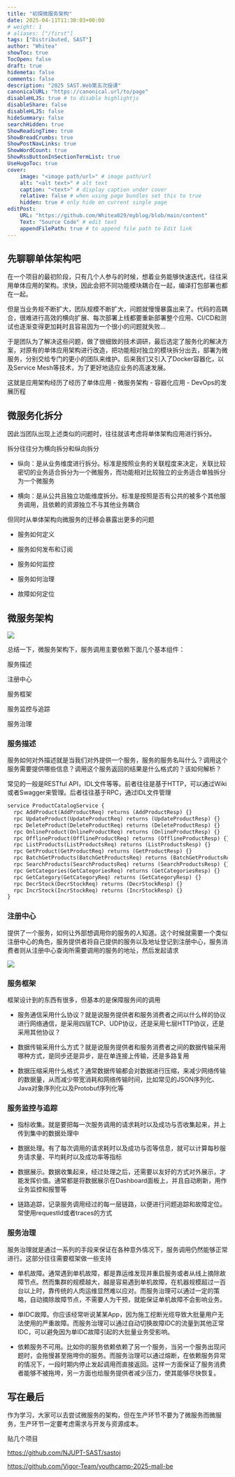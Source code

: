 ```yaml
---
title: "初探微服务架构" 
date: 2025-04-11T11:30:03+00:00 
# weight: 1
# aliases: ["/first"]
tags: ["Distributed, SAST"] 
author: "Whitea"
showToc: true
TocOpen: false
draft: true
hidemeta: false
comments: false
description: "2025 SAST.Web第五次授课" 
canonicalURL: "https://canonical.url/to/page"
disableHLJS: true # to disable highlightjs
disableShare: false
disableHLJS: false
hideSummary: false
searchHidden: true
ShowReadingTime: true
ShowBreadCrumbs: true
ShowPostNavLinks: true
ShowWordCount: true
ShowRssButtonInSectionTermList: true
UseHugoToc: true
cover:
    image: "<image path/url>" # image path/url
    alt: "<alt text>" # alt text
    caption: "<text>" # display caption under cover
    relative: false # when using page bundles set this to true
    hidden: true # only hide on current single page
editPost:
    URL: "https://github.com/Whitea029/myblog/blob/main/content"
    Text: "Source Code" # edit text
    appendFilePath: true # to append file path to Edit link
---
```


## 先聊聊单体架构吧

在一个项目的最初阶段，只有几个人参与的时候，想着业务能够快速迭代，往往采用单体应用的架构。求快，因此会把不同功能模块耦合在一起，编译打包部署也都在一起。

但是当业务规不断扩大，团队规模不断扩大，问题就慢慢暴露出来了。代码的高耦合，很难进行高效的横向扩展、每次部署上线都要重新部署整个应用、CI/CD和测试也逐渐变得更加耗时且容易因为一个很小的问题就失败...

于是团队为了解决这些问题，做了很细致的技术调研，最后选定了服务化的解决方案，对原有的单体应用架构进行改造，把功能相对独立的模块拆分出去，部署为微服务，分别交给专门的更小的团队来维护。后来我们又引入了Docker容器化，以及Service Mesh等技术，为了更好地适应业务的高速发展。

这就是应用架构经历了经历了单体应用 - 微服务架构 - 容器化应用 - DevOps的发展历程

## 微服务化拆分

因此当团队出现上述类似的问题时，往往就该考虑将单体架构应用进行拆分。

拆分往往分为横向拆分和纵向拆分

- 纵向：是从业务维度进行拆分。标准是按照业务的关联程度来决定，关联比较密切的业务适合拆分为一个微服务，而功能相对比较独立的业务适合单独拆分为一个微服务

- 横向：是从公共且独立功能维度拆分。标准是按照是否有公共的被多个其他服务调用，且依赖的资源独立不与其他业务耦合

但同时从单体架构向微服务的迁移会暴露出更多的问题

- 服务如何定义

- 服务如何发布和订阅

- 服务如何监控

- 服务如何治理

- 故障如何定位

## 微服务架构

![](001.png)

总结一下，微服务架构下，服务调用主要依赖下面几个基本组件：

服务描述

注册中心

服务框架

服务监控与追踪

服务治理

### 服务描述

服务如何对外描述就是当我们对外提供一个服务，服务的服务名叫什么？调用这个服务需要提供哪些信息？调用这个服务返回的结果是什么格式的？该如何解析？

常见的一般是RESTful API，IDL文件等等。前者往往是基于HTTP，可以通过Wiki或者Swagger来管理。后者往往基于RPC，通过IDL文件管理

```proto
service ProductCatalogService {
  rpc AddProduct(AddProductReq) returns (AddProductResp) {}
  rpc UpdateProduct(UpdateProductReq) returns (UpdateProductResp) {}
  rpc DeleteProduct(DeleteProductReq) returns (DeleteProductResp) {}
  rpc OnlineProduct(OnlineProductReq) returns (OnlineProductResp) {}
  rpc OfflineProduct(OfflineProductReq) returns (OfflineProductResp) {}
  rpc ListProducts(ListProductsReq) returns (ListProductsResp) {}
  rpc GetProduct(GetProductReq) returns (GetProductResp) {}
  rpc BatchGetProducts(BatchGetProductsReq) returns (BatchGetProductsResp) {}
  rpc SearchProducts(SearchProductsReq) returns (SearchProductsResp) {}
  rpc GetCategories(GetCategoriesReq) returns (GetCategoriesResp) {}
  rpc GetCategory(GetCategoryReq) returns (GetCategoryResp) {}
  rpc DecrStock(DecrStockReq) returns (DecrStockResp) {}
  rpc IncrStock(IncrStockReq) returns (IncrStockResp) {}
}
```

### 注册中心

提供了一个服务，如何让外部想调用你的服务的人知道。这个时候就需要一个类似注册中心的角色，服务提供者将自己提供的服务以及地址登记到注册中心，服务消费者则从注册中心查询所需要调用的服务的地址，然后发起请求

![](002.png)

### 服务框架

框架设计到的东西有很多，但基本的是保障服务间的调用

- 服务通信采用什么协议？就是说服务提供者和服务消费者之间以什么样的协议进行网络通信，是采用四层TCP、UDP协议，还是采用七层HTTP协议，还是采用其他协议？

- 数据传输采用什么方式？就是说服务提供者和服务消费者之间的数据传输采用哪种方式，是同步还是异步，是在单连接上传输，还是多路复用

- 数据压缩采用什么格式？通常数据传输都会对数据进行压缩，来减少网络传输的数据量，从而减少带宽消耗和网络传输时间，比如常见的JSON序列化、Java对象序列化以及Protobuf序列化等

### 服务监控与追踪

- 指标收集。就是要把每一次服务调用的请求耗时以及成功与否收集起来，并上传到集中的数据处理中

- 数据处理。有了每次调用的请求耗时以及成功与否等信息，就可以计算每秒服务请求量、平均耗时以及成功率等指标

- 数据展示。数据收集起来，经过处理之后，还需要以友好的方式对外展示，才能发挥价值。通常都是将数据展示在Dashboard面板上，并且自动刷新，用作业务监控和报警等

- 链路追踪，记录服务调用经过的每一层链路，以便进行问题追踪和故障定位。常使用requestId或者traces的方式

### 服务治理

服务治理就是通过一系列的手段来保证在各种意外情况下，服务调用仍然能够正常进行。这部分往往需要框架做一些支持

- 单机故障。通常遇到单机故障，都是靠运维发现并重启服务或者从线上摘除故障节点。然而集群的规模越大，越是容易遇到单机故障，在机器规模超过一百台以上时，靠传统的人肉运维显然难以应对。而服务治理可以通过一定的策略，自动摘除故障节点，不需要人为干预，就能保证单机故障不会影响业务。

- 单IDC故障。你应该经常听说某某App，因为施工挖断光缆导致大批量用户无法使用的严重故障。而服务治理可以通过自动切换故障IDC的流量到其他正常IDC，可以避免因为单IDC故障引起的大批量业务受影响。

- 依赖服务不可用。比如你的服务依赖依赖了另一个服务，当另一个服务出现问题时，会拖慢甚至拖垮你的服务。而服务治理可以通过熔断，在依赖服务异常的情况下，一段时期内停止发起调用而直接返回。这样一方面保证了服务消费者能够不被拖垮，另一方面也给服务提供者减少压力，使其能够尽快恢复。

## 写在最后

作为学习，大家可以去尝试微服务的架构，但在生产环节不要为了微服务而微服务，生产环节一定要考虑需求与开发与资源成本。

贴几个项目

https://github.com/NJUPT-SAST/sastoj

https://github.com/Vigor-Team/youthcamp-2025-mall-be

